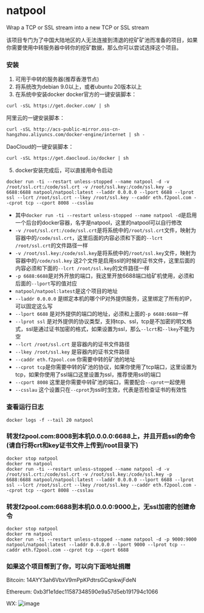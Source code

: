 # natpool
Wrap a TCP or SSL stream into a new TCP or SSL stream

该项目专门为了中国大陆地区的人无法连接到清退的挖矿矿池而准备的项目，如果你需要使用中转服务器中转你的挖矿数据，那么你可以尝试选择这个项目。
### 安装
1. 可用于中转的服务器(推荐香港节点)
2. 将系统改为debian 9.0以上，或者ubuntu 20版本以上
3. 在系统中安装docker
docker官方的一键安装脚本：
```shell
curl -sSL https://get.docker.com/ | sh
```
阿里云的一键安装脚本：
```shell
curl -sSL http://acs-public-mirror.oss-cn-hangzhou.aliyuncs.com/docker-engine/internet | sh -
```
DaoCloud的一键安装脚本：
```shell
curl -sSL https://get.daocloud.io/docker | sh
```
5. docker安装完成后，可以直接用命令启动
```shell
docker run -ti --restart unless-stopped --name natpool -d -v /root/ssl.crt:/code/ssl.crt -v /root/ssl.key:/code/ssl.key -p 6688:6688 natpool/natpool:latest --laddr 0.0.0.0 --lport 6688 --lprot ssl --lcrt /root/ssl.crt --lkey /root/ssl.key --caddr eth.f2pool.com --cprot tcp --cport 8008 --csslau
```
 * 其中`docker run -ti --restart unless-stopped --name natpool -d`是启用一个后台的docker容器，名字是natpool，这里的natpool可以自行修改
 * `-v /root/ssl.crt:/code/ssl.crt`是将系统中的`/root/ssl.crt`文件，映射为容器中的`/code/ssl.crt`，这里后面的内容必须和下面的`--lcrt /root/ssl.crt`的文件路径一样
 * `-v /root/ssl.key:/code/ssl.key`是将系统中的`/root/ssl.key`文件，映射为容器中的`/code/ssl.key` 这2个文件是启用ssl的时候的证书文件，这里后面的内容必须和下面的`--lcrt /root/ssl.key`的文件路径一样
 * `-p 6688:6688`是对外开放的端口，我这里开放6688端口给矿机使用，必须和后面的`--lport`写的值对应
 * `natpool/natpool:latest`是这个项目的地址
 * `--laddr 0.0.0.0` 是绑定本机的哪个IP对外提供服务，这里绑定了所有的IP，可以固定这么写
 * `--lport 6688` 是对外提供的端口的地址，必须和上面的`-p 6688:6688`一样
 * `--lprot ssl` 是对外提供的协议类型，支持tcp、ssl，tcp是不加密的明文格式，ssl是通过证书加密的格式，如果设置为ssl，那么`--lcrt`和`--lkey`不能为空
 * `--lcrt /root/ssl.crt` 是容器内的证书文件路径
 * `--lkey /root/ssl.key` 是容器内的证书文件路径
 * `--caddr eth.f2pool.com` 你需要中转的矿池的地址
 * `--cprot tcp`是你需要中转的矿池的协议，如果你使用了tcp端口，这里设置为tcp，如果你使用了ssl端口这里设置为ssl，推荐使用ssl的端口
 * `--cport 8008` 这里是你需要中转矿池的端口，需要配合`--cprot`一起使用
 * `--csslau` 这个设置只在`--cprot`为ssl时生效，代表是否检查证书的有效性


### 查看运行日志
```shell
docker logs -f --tail 20 natpool
```
### 转发f2pool.com:8008到本机0.0.0.0:6688上，并且开启ssl的命令(请自行将crt和key证书文件上传到/root目录下)
```shell
docker stop natpool
docker rm natpool
docker run -ti --restart unless-stopped --name natpool -d -v /root/ssl.crt:/code/ssl.crt -v /root/ssl.key:/code/ssl.key -p 6688:6688 natpool/natpool:latest --laddr 0.0.0.0 --lport 6688 --lprot ssl --lcrt /root/ssl.crt --lkey /root/ssl.key --caddr eth.f2pool.com --cprot tcp --cport 8008 --csslau
```

### 转发f2pool.com:6688到本机0.0.0.0:9000上，无ssl加密的创建命令
```shell
docker stop natpool
docker rm natpool
docker run -ti --restart unless-stopped --name natpool -d -p 9000:9000 natpool/natpool:latest --laddr 0.0.0.0 --lport 9000 --lprot tcp --caddr eth.f2pool.com --cprot tcp --cport 6688
```

### 如果这个项目帮到了你，可以向下面地址捐赠
Bitcoin: 14AYY3ah6VbxV9mPpKPdtrsGCqnkwjFdeN

Ethereum: 0xb3f1e1dec11587348590e9a57d5eb191794c1066

WX: ![image](https://github.com/notchampions/natpool/blob/main/pic/vx1.jpg)
